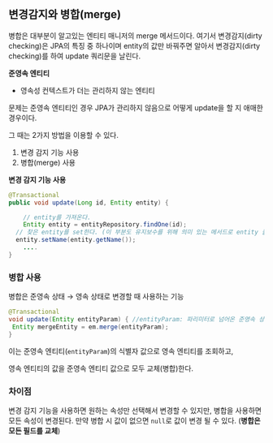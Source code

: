 ## 변경감지와 병합(merge)

병합은 대부분이 알고있는 엔티티 매니저의 merge 메서드이다. 여기서 변경감지(dirty checking)은 JPA의 특징 중 하나이며 entity의 값만 바꿔주면 알아서 변경감지(dirty checking)를 하여 update 쿼리문을 날린다.

**준영속 엔티티**

- 영속성 컨텍스트가 더는 관리하지 않는 엔티티

문제는 준영속 엔티티인 경우 JPA가 관리하지 않음으로 어떻게 update을 할 지 애매한 경우이다.

그 때는 2가지 방법을 이용할 수 있다.

1. 변경 감지 기능 사용
2. 병합(merge) 사용

**변경 감지 기능 사용**

```java
@Transactional
public void update(Long id, Entity entity) {

	// entity를 가져온다.
	Entity entity = entityRepository.findOne(id);
  // 찾은 entity를 set한다. (이 부분도 유지보수를 위해 의미 있는 메서드로 entity 클래스에 만들어준다)
  entity.setName(entity.getName());
	....
}
```

### 병합 사용

병합은 준영속 상태 → 영속 상태로 변경할 때 사용하는 기능

```java
@Transactional
void update(Entity entityParam) { //entityParam: 파리미터로 넘어온 준영속 상태의 엔티티
 Entity mergeEntity = em.merge(entityParam);
}
```

이는 준영속 엔티티(`entityParam`)의 식별자 값으로 영속 엔티티를 조회하고,

영속 엔티티의 값을 준영속 엔티티 값으로 모두 교체(병합)한다.

### 차이점

변경 감지 기능을 사용하면 원하는 속성만 선택해서 변경할 수 있지만, 병합을 사용하면 모든 속성이 변경된다. 만약 병합 시 값이 없으면 `null`로 값이 변경 될 수 있다. (**병합은 모든 필드를 교체**)